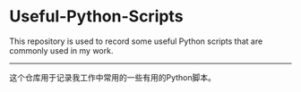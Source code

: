 # Useful-Python-Scripts

This repository is used to record some useful Python scripts that are commonly used in my work.

---

这个仓库用于记录我工作中常用的一些有用的Python脚本。
